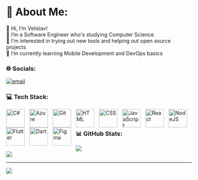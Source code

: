 # 💫 About Me:
👋 Hi, I’m Velislav!<br>🔭 I’m a Software Engineer who's studying Computer Science<br>🤝 I'm interested in trying out new tools and helping out open source projects<br>🌱 I’m currently learning Mobile Development and DevOps basics


### 🌐 Socials:
[![email](https://img.shields.io/badge/Email-D14836?logo=gmail&logoColor=white)](mailto:velislavdonchev@outlook.com) 

### 💻 Tech Stack:
<img align="left" alt="C#" width="50px" style="padding-right:10px;" src="https://cdn.jsdelivr.net/gh/devicons/devicon@latest/icons/csharp/csharp-original.svg"/>
<img align="left" alt="Azure" width="50px" style="padding-right:10px;" src="https://cdn.jsdelivr.net/gh/devicons/devicon@latest/icons/azure/azure-original.svg"/>
<img align="left" alt="Git" width="50px" style="padding-right:10px;" src="https://cdn.jsdelivr.net/gh/devicons/devicon@latest/icons/git/git-original.svg"/>
<img align="left" alt="HTML" width="50px" style="padding-right:10px;" src="https://cdn.jsdelivr.net/gh/devicons/devicon@latest/icons/html5/html5-original.svg"/>
<img align="left" alt="CSS" width="50px" style="padding-right:10px;" src="https://cdn.jsdelivr.net/gh/devicons/devicon@latest/icons/css3/css3-original.svg"/>
<img align="left" alt="JavaScript" width="50px" style="padding-right:10px;" src="https://cdn.jsdelivr.net/gh/devicons/devicon@latest/icons/javascript/javascript-original.svg"/>
<img align="left" alt="React" width="50px" style="padding-right:10px;" src="https://cdn.jsdelivr.net/gh/devicons/devicon@latest/icons/react/react-original.svg"/>
<img align="left" alt="NodeJS" width="50px" style="padding-right:10px;" src="https://cdn.jsdelivr.net/gh/devicons/devicon@latest/icons/nodejs/nodejs-original-wordmark.svg"/>
<img align="left" alt="Flutter" width="50px" style="padding-right:10px;" src="https://cdn.jsdelivr.net/gh/devicons/devicon@latest/icons/flutter/flutter-original.svg"/>
<img align="left" alt="Dart" width="50px" style="padding-right:10px;" src="https://cdn.jsdelivr.net/gh/devicons/devicon@latest/icons/dart/dart-original-wordmark.svg"/>
<img align="left" alt="Figma" width="50px" style="padding-right:10px;" src="https://cdn.jsdelivr.net/gh/devicons/devicon@latest/icons/figma/figma-original.svg"/>
<br/>

#

### 📊 GitHub Stats:
![](https://github-readme-stats.vercel.app/api?username=velislav088&theme=vue-dark&hide_border=true&include_all_commits=false&count_private=false)<br/>
![](https://github-readme-stats.vercel.app/api/top-langs/?username=velislav088&theme=vue-dark&hide_border=true&include_all_commits=false&count_private=false&layout=compact)

---
[![](https://visitcount.itsvg.in/api?id=velislav088&icon=0&color=0)](https://visitcount.itsvg.in)

<!-- Proudly created with GPRM ( https://gprm.itsvg.in ) -->
